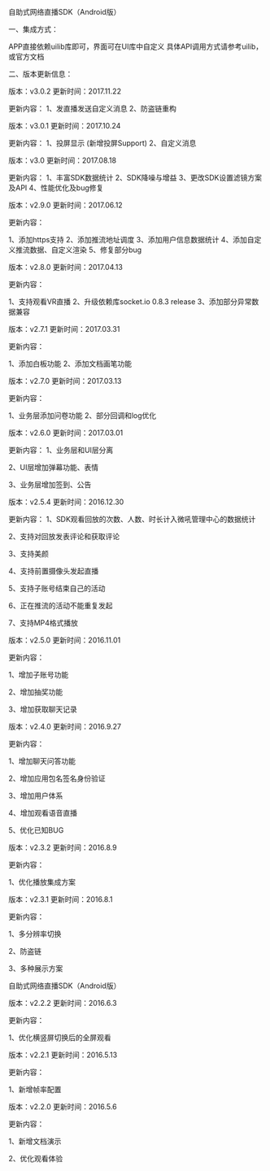 自助式网络直播SDK（Android版）

一、集成方式：

APP直接依赖uilib库即可，界面可在UI库中自定义
具体API调用方式请参考uilib，或官方文档

二、版本更新信息：

版本：v3.0.2 更新时间：2017.11.22

更新内容：
1、发直播发送自定义消息
2、防盗链重构


版本：v3.0.1 更新时间：2017.10.24

更新内容：
1、投屏显示 (新增投屏Support)
2、自定义消息


版本：v3.0 更新时间：2017.08.18

更新内容：
1、丰富SDK数据统计
2、SDK降噪与增益
3、更改SDK设置滤镜方案及API
4、性能优化及bug修复

版本：v2.9.0 更新时间：2017.06.12

更新内容：

1、添加https支持
2、添加推流地址调度
3、添加用户信息数据统计
4、添加自定义推流数据、自定义渲染
5、修复部分bug



版本：v2.8.0 更新时间：2017.04.13

更新内容：

1、支持观看VR直播
2、升级依赖库socket.io 0.8.3 release
3、添加部分异常数据兼容


版本：v2.7.1 更新时间：2017.03.31

更新内容：

1、添加白板功能
2、添加文档画笔功能

版本：v2.7.0 更新时间：2017.03.13

更新内容：

1、业务层添加问卷功能
2、部分回调和log优化

版本：v2.6.0 更新时间：2017.03.01

更新内容：
1、业务层和UI层分离

2、UI层增加弹幕功能、表情

3、业务层增加签到、公告



版本：v2.5.4 更新时间：2016.12.30

更新内容：
1、SDK观看回放的次数、人数、时长计入微吼管理中心的数据统计

2、支持对回放发表评论和获取评论

3、支持美颜

4、支持前置摄像头发起直播

5、支持子账号结束自己的活动

6、正在推流的活动不能重复发起

7、支持MP4格式播放

版本：v2.5.0 更新时间：2016.11.01

更新内容：

1、增加子账号功能

2、增加抽奖功能

3、增加获取聊天记录

版本：v2.4.0 更新时间：2016.9.27

更新内容：

1、增加聊天问答功能

2、增加应用包名签名身份验证

3、增加用户体系

4、增加观看语音直播

5、优化已知BUG

版本：v2.3.2 更新时间：2016.8.9

更新内容：

1、优化播放集成方案


版本：v2.3.1 更新时间：2016.8.1

更新内容：

1、多分辨率切换

2、防盗链

3、多种展示方案

自助式网络直播SDK（Android版）

版本：v2.2.2 更新时间：2016.6.3

更新内容：

1、优化横竖屏切换后的全屏观看

版本：v2.2.1 更新时间：2016.5.13

更新内容：

1、新增帧率配置

版本：v2.2.0 更新时间：2016.5.6

更新内容：

1、新增文档演示

2、优化观看体验
